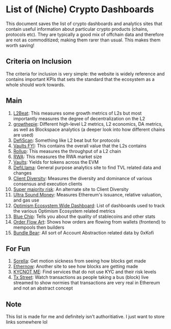 # List of (Niche) Crypto Dashboards

This document saves the list of crypto dashboards and analytics sites that contain useful information about particular crypto products (chains, protocols etc). They are typically a good mix of offchain data and therefore are not as commoditized; making them rarer than usual. This makes them worth saving! 

## Criteria on Inclusion
The criteria for inclusion is very simple: the website is widely reference and contains important KPIs that sets the standard that the ecosystem as a whole should work towards. 

## Main

1. [L2Beat](https://l2beat.com/scaling/summary): This measures some growth metrics of L2s but most importantly measures the degree of decentralization on the L2
2. [growthepie](https://www.growthepie.xyz/): Different high-level L2 metrics, L2 economics, DA metrics, as well as Blockspace analytics (a deeper look into how different chains are used)
3. [DefiScan](https://www.defiscan.info/): Something like L2 beat but for protocols
4. [Vaults FYI](https://www.vaults.fyi/): This contains the overall value that the L2s contains
5. [Rollup](https://rollup.wtf/): This measures the throughput of a L2 chain
6. [RWA](https://www.rwa.xyz/): This measures the RWA market size
7. [Vaults](https://www.vaults.fyi/): Yields for tokens across the EVM
8. [DefiLlama](https://defillama.com/): General purpose analytics site to find TVL related data and changes
9. [Client Diversity](https://clientdiversity.org/): Measures the diversity and dominance of various consensus and execution clients
10. [Super majority risk](https://supermajority.info/): An alternate site to Client Diversity
11. [Ultra Sound Money](https://ultrasound.money/): Measures Ethereum's issuance, relative valuation, and gas use
12. [Optimism Ecosystem Wide Dashboard](https://community.optimism.io/welcome/faq/dashboard-trackers): List of dashboards used to track the various Optimism Ecosystem related metrics
13. [Blue Chip](https://bluechip.org/): Tells you about the quality of stablecoins and other stats
14. [Order Flow Art](https://orderflow.art/?isOrderflow=true): Shows how orders are flowing from wallets (frontend) to mempools then builders
15. [Bundle Bear](https://www.bundlebear.com/overview/all): All sort of Account Abstraction related data by 0xKofi

## For Fun
1. [Sorella](https://sorellalabs.xyz/dashboard): Get motion sickness from seeing how blocks get made
2. [Ethernow](https://www.ethernow.xyz/mempool/all): Another site to see how blocks are getting made
3. [KYCNOT ME](https://kycnot.me/): Find services that do not use KYC and their risk levels
4. [Tx Street](https://txstreet.com/): Watch transactions as people taking a bus (block) live streamed to show normies that transactions are very real in Ethereum and not an abstract concept

## Note
This list is made for me and definitely isn't authoritiative. I just want to store links somewhere lol
